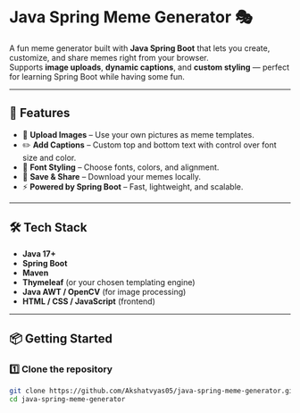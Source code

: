 # Java Spring Meme Generator 🎭

A fun meme generator built with **Java Spring Boot** that lets you create, customize, and share memes right from your browser.  
Supports **image uploads**, **dynamic captions**, and **custom styling** — perfect for learning Spring Boot while having some fun.

---

## 🚀 Features

- 📸 **Upload Images** – Use your own pictures as meme templates.
- ✏️ **Add Captions** – Custom top and bottom text with control over font size and color.
- 🎨 **Font Styling** – Choose fonts, colors, and alignment.
- 💾 **Save & Share** – Download your memes locally.
- ⚡ **Powered by Spring Boot** – Fast, lightweight, and scalable.

---

## 🛠 Tech Stack

- **Java 17+**
- **Spring Boot**
- **Maven**
- **Thymeleaf** (or your chosen templating engine)
- **Java AWT / OpenCV** (for image processing)
- **HTML / CSS / JavaScript** (frontend)

---

## 📦 Getting Started

### 1️⃣ Clone the repository
```bash
git clone https://github.com/Akshatvyas05/java-spring-meme-generator.git
cd java-spring-meme-generator

